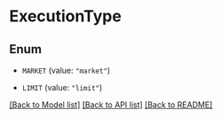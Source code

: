 # ExecutionType

## Enum


* `MARKET` (value: `"market"`)

* `LIMIT` (value: `"limit"`)


[[Back to Model list]](../README.md#documentation-for-models) [[Back to API list]](../README.md#documentation-for-api-endpoints) [[Back to README]](../README.md)


